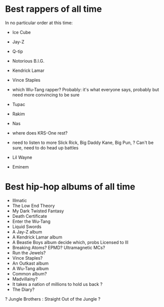 # Best rappers of all time
In no particular order at this time:

* Ice Cube
* Jay-Z
* Q-tip
* Notorious B.I.G.
* Kendrick Lamar
* Vince Staples


* which Wu-Tang rapper?
Probably: it's what everyone says, probably but need more convincing to be sure
* Tupac
* Rakim
* Nas
* where does KRS-One rest?
* need to listen to more Slick Rick, Big Daddy Kane, Big Pun, ?
Can't be sure, need to do head up battles
* Lil Wayne
* Eminem


# Best hip-hop albums of all time
* Illmatic
* The Low End Theory
* My Dark Twisted Fantasy
* Death Certificate
* Enter the Wu-Tang
* Liquid Swords
* A Jay-Z album
* A Kendrick Lamar album
* A Beastie Boys album decide which, probs Licensed to Ill
* Breaking Atoms?  EPMD? Ultramagnetic MCs?
* Run the Jewels?
* Vince Staples?
* An Outkast album
* A Wu-Tang album
* Common album?
* Madvillainy?
* It takes a nation of millions to hold us back ?
* The Diary?

? Jungle Brothers : Straight Out of the Jungle ?